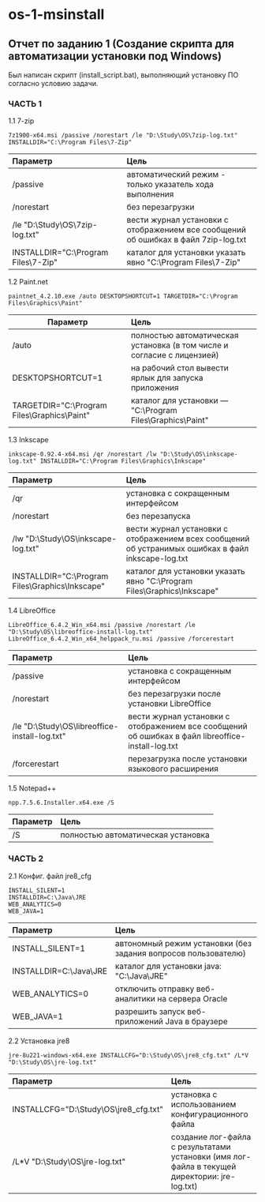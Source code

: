 # os-1-msinstall
## Отчет по заданию 1 (Создание скрипта для автоматизации установки под Windows)
Был написан скрипт (install_script.bat), выполняющий установку ПО согласно условию задачи.
### ЧАСТЬ 1
1.1 7-zip
```
7z1900-x64.msi /passive /norestart /le "D:\Study\OS\7zip-log.txt" INSTALLDIR="C:\Program Files\7-Zip"
```
| Параметр       | Цель                |
| :------------- |:------------------|
| /passive | автоматический режим - только указатель хода выполнения |
| /norestart | без перезагрузки |
| /le "D:\Study\OS\7zip-log.txt" | вести журнал установки с отображением все сообщений об ошибках в файл 7zip-log.txt |
| INSTALLDIR="C:\Program Files\7-Zip" | каталог для установки указать явно "C:\Program Files\7-Zip" |

1.2 Paint.net
```
paintnet_4.2.10.exe /auto DESKTOPSHORTCUT=1 TARGETDIR="C:\Program Files\Graphics\Paint"
```
| Параметр       | Цель                |
| ------------- |:------------------|
| /auto | полностью автоматическая установка (в том числе и согласие с лицензией) |
| DESKTOPSHORTCUT=1 | на рабочий стол вывести ярлык для запуска приложения |
| TARGETDIR="C:\Program Files\Graphics\Paint" | каталог для установки — "C:\Program Files\Graphics\Paint" |

1.3 Inkscape
```
inkscape-0.92.4-x64.msi /qr /norestart /lw "D:\Study\OS\inkscape-log.txt" INSTALLDIR="C:\Program Files\Graphics\Inkscape"
```
| Параметр       | Цель                |
| :------------- |:------------------|
| /qr | установка с сокращенным интерфейсом |
| /norestart | без перезапуска |
| /lw "D:\Study\OS\inkscape-log.txt" | вести журнал установки с отображением всех сообщений об устранимых ошибках в файл inkscape-log.txt |
| INSTALLDIR="C:\Program Files\Graphics\Inkscape" | каталог для установки указать явно "C:\Program Files\Graphics\Inkscape" |

1.4 LibreOffice
```
LibreOffice_6.4.2_Win_x64.msi /passive /norestart /le "D:\Study\OS\libreoffice-install-log.txt"
LibreOffice_6.4.2_Win_x64_helppack_ru.msi /passive /forcerestart
```
| Параметр       | Цель                |
| :------------- |:------------------|
| /passive | установка с сокращенным интерфейсом |
| /norestart | без перезагрузки после установки LibreOffice |
| /le "D:\Study\OS\libreoffice-install-log.txt" | вести журнал установки с отображением все сообщений об ошибках в файл libreoffice-install-log.txt |
| /forcerestart | перезагрузка после установки языкового расширения |

1.5 Notepad++
```
npp.7.5.6.Installer.x64.exe /S
```
| Параметр       | Цель                |
| :------------- |:------------------|
| /S | полностью автоматическая установка |

### ЧАСТЬ 2
2.1 Конфиг. файл jre8_cfg
```
INSTALL_SILENT=1
INSTALLDIR=C:\Java\JRE
WEB_ANALYTICS=0
WEB_JAVA=1
```
| Параметр       | Цель                |
| :------------- |:------------------|
| INSTALL_SILENT=1 | автономный режим установки (без задания вопросов пользователю) |
| INSTALLDIR=C:\Java\JRE | каталог для установки java: "C:\Java\JRE" |
| WEB_ANALYTICS=0 | отключить отправку веб-аналитики на сервера Oracle |
| WEB_JAVA=1 | разрешить запуск веб-приложений Java в браузере |

2.2 Установка jre8
```
jre-8u221-windows-x64.exe INSTALLCFG="D:\Study\OS\jre8_cfg.txt" /L*V "D:\Study\OS\jre-log.txt"
```
| Параметр       | Цель                |
| :------------- |:------------------|
| INSTALLCFG="D:\Study\OS\jre8_cfg.txt" | установка с использованием конфигурационного файла |
| /L*V "D:\Study\OS\jre-log.txt" | создание лог-файла с результатами установки (имя лог-файла в текущей директории: jre-log.txt) |
